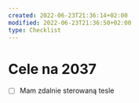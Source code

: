 ```yaml
---
created: 2022-06-23T21:36:14+02:00
modified: 2022-06-23T21:36:50+02:00
type: Checklist
---
```


# Cele na 2037

- [ ] Mam zdalnie sterowaną tesle
